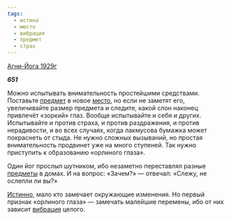```yaml
---
tags:
  - истина
  - место
  - вибрация
  - предмет
  - страх
---
```

[Агни-Йога 1929г](https://127.0.0.1:4002/agni/1929)

___651___

Можно испытывать внимательность простейшими средствами. Поставьте [предмет](../../../tags/#предмет) в новое [место](../../../tags/#место), но если не заметят его, увеличивайте размер предмета и следите, какой слон наконец привлечёт «зоркий» глаз. Вообще испытывайте и себя и других. Испытывайте и против страха, и против раздражения, и против нерадивости, и во всех случаях, когда лакмусова бумажка может покраснеть от стыда. Не нужно сложных вызываний, но простая внимательность продвинет уже на много ступеней. Так нужно приступить к образованию «орлиного глаза».   

Один йог прослыл шутником, ибо незаметно переставлял разные [предметы](../../../tags/#предмет) в домах. И на вопрос: «Зачем?» — отвечал: «Слежу, не ослепли ли вы?»   

[Истинно](../../../tags/#истина), мало кто замечает окружающие изменения. Но первый признак «орлиного глаза» — замечать малейшие перемены, ибо от них зависит [вибрация](../../../tags/#вибрация) целого.